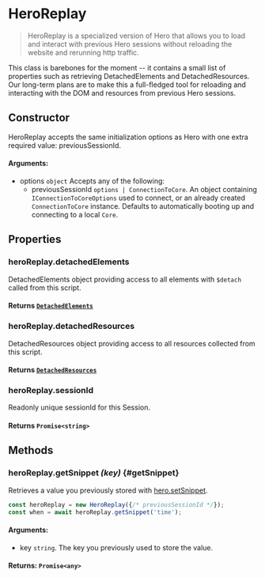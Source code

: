 # HeroReplay

> HeroReplay is a specialized version of Hero that allows you to load and interact with previous Hero sessions without reloading the website and rerunning http traffic.

This class is barebones for the moment -- it contains a small list of properties such as retrieving DetachedElements and DetachedResources. Our long-term plans are to make this a full-fledged tool for reloading and interacting with the DOM and resources from previous Hero sessions.

## Constructor

HeroReplay accepts the same initialization options as Hero with one extra required value: previousSessionId.

#### **Arguments**:

- options `object` Accepts any of the following:
  - previousSessionId `options | ConnectionToCore`. An object containing `IConnectionToCoreOptions` used to connect, or an already created `ConnectionToCore` instance. Defaults to automatically booting up and connecting to a local `Core`.

## Properties

### heroReplay.detachedElements

DetachedElements object providing access to all elements with `$detach` called from this script.

#### **Returns** [`DetachedElements`](/docs/hero/advanced-client/detached-elements)

### heroReplay.detachedResources

DetachedResources object providing access to all resources collected from this script.

#### **Returns** [`DetachedResources`](/docs/hero/advanced-client/detached-resources)

### heroReplay.sessionId

Readonly unique sessionId for this Session.

#### **Returns** `Promise<string>`

## Methods

### heroReplay.getSnippet *(key)* {#getSnippet}

Retrieves a value you previously stored with [hero.setSnippet](/docs/hero/basic-client/hero#setSnippet).

```js
const heroReplay = new HeroReplay({/* previousSessionId */});
const when = await heroReplay.getSnippet('time');
```

#### **Arguments**:

- key `string`. The key you previously used to store the value.

#### **Returns**: `Promise<any>`
